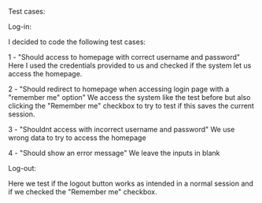 Test cases:

Log-in:

I decided to code the following test cases:

1 - "Should access to homepage with correct username and password"
    Here I used the credentials provided to us and checked if the system let us access the homepage.

2 - "Should redirect to homepage when accessing login page with a "remember me" option"
    We access the system like the test before but also clicking the "Remember me" checkbox to try to test if this saves the current session.

3 - "Shouldnt access with incorrect username and password"
    We use wrong data to try to access the homepage 

4 - "Should show an error message"
    We leave the inputs in blank

Log-out:

Here we test if the logout button works as intended in a normal session and if we checked the "Remember me" checkbox.
